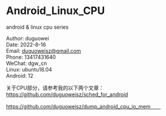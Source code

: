 # Android_Linux_CPU
android &amp; linux cpu series

Author: duguowei  
Date: 2022-8-16  
Email: duguoweisz@gmail.com  
Phone: 13417431640  
WeChat: dgw_cn  
Linux: ubuntu18.04  
Android: 12  

关于CPU部分，请参考我的以下两个文章：  
https://github.com/duguoweisz/sched_for_android  

https://github.com/duguoweisz/dump_android_cpu_io_mem　　
